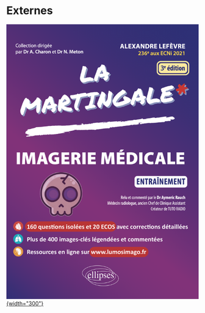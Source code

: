 # Externes

[![Martingale](assets/V3.png){width="300"}](https://www.amazon.fr/Imagerie-m%C3%A9dicale-Entra%C3%AEnement-Alexandre-Lef%C3%A8vre/dp/2340082617/ref=sr_1_1?__mk_fr_FR=%C3%85M%C3%85%C5%BD%C3%95%C3%91&crid=2AKAHZDPXXJKP&keywords=martingale+imagerie&qid=1707330962&sprefix=martingale+imageri%2Caps%2C79&sr=8-1)
